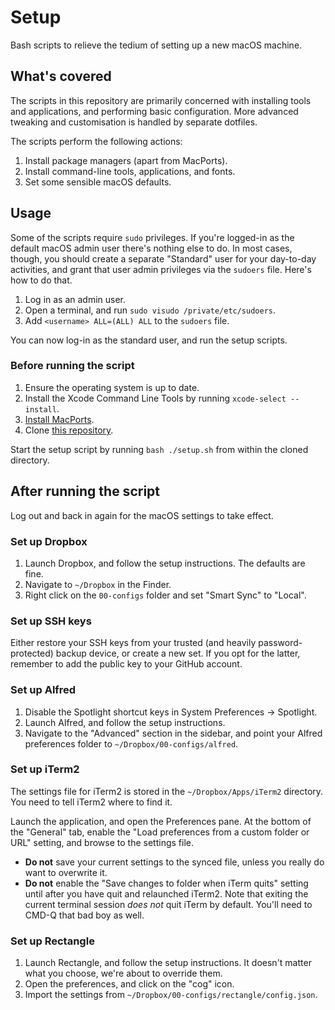 # Setup #
Bash scripts to relieve the tedium of setting up a new macOS machine.

## What's covered ##
The scripts in this repository are primarily concerned with installing tools and applications, and performing basic configuration. More advanced tweaking and customisation is handled by separate dotfiles.

The scripts perform the following actions:

1. Install package managers (apart from MacPorts).
2. Install command-line tools, applications, and fonts.
3. Set some sensible macOS defaults.

## Usage ##
Some of the scripts require `sudo` privileges. If you're logged-in as the default macOS admin user there's nothing else to do. In most cases, though, you should create a separate "Standard" user for your day-to-day activities, and grant that user admin privileges via the `sudoers` file. Here's how to do that.

1. Log in as an admin user.
2. Open a terminal, and run `sudo visudo /private/etc/sudoers`.
3. Add `<username> ALL=(ALL) ALL` to the `sudoers` file.

You can now log-in as the standard user, and run the setup scripts.

### Before running the script
1. Ensure the operating system is up to date.
2. Install the Xcode Command Line Tools by running `xcode-select --install`.
3. [Install MacPorts][install-macports].
4. Clone [this repository][this-repo].

Start the setup script by running `bash ./setup.sh` from within the cloned directory.

[install-macports]: https://www.macports.org/install.php
[this-repo]: https://github.com/monooso/setup-macos

## After running the script
Log out and back in again for the macOS settings to take effect.

### Set up Dropbox
1. Launch Dropbox, and follow the setup instructions. The defaults are fine.
2. Navigate to `~/Dropbox` in the Finder.
3. Right click on the `00-configs` folder and set "Smart Sync" to "Local".

### Set up SSH keys
Either restore your SSH keys from your trusted (and heavily password-protected) backup device, or create a new set. If you opt for the latter, remember to add the public key to your GitHub account.

### Set up Alfred
1. Disable the Spotlight shortcut keys in System Preferences &rarr; Spotlight.
2. Launch Alfred, and follow the setup instructions.
3. Navigate to the "Advanced" section in the sidebar, and point your Alfred preferences folder to `~/Dropbox/00-configs/alfred`.

### Set up iTerm2
The settings file for iTerm2 is stored in the `~/Dropbox/Apps/iTerm2` directory. You need to tell iTerm2 where to find it.

Launch the application, and open the Preferences pane. At the bottom of the "General" tab, enable the "Load preferences from a custom folder or URL" setting, and browse to the settings file.

- **Do not** save your current settings to the synced file, unless you really do want to overwrite it.
- **Do not** enable the "Save changes to folder when iTerm quits" setting until after you have quit and relaunched iTerm2. Note that exiting the current terminal session _does not_ quit iTerm by default. You'll need to CMD-Q that bad boy as well.

### Set up Rectangle
1. Launch Rectangle, and follow the setup instructions. It doesn't matter what you choose, we're about to override them.
2. Open the preferences, and click on the "cog" icon.
3. Import the settings from `~/Dropbox/00-configs/rectangle/config.json`.

